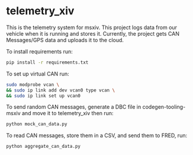# telemetry_xiv
This is the telemetry system for msxiv. This project logs data from our vehicle when it is running and stores it. Currently, the project gets CAN Messages/GPS data and uploads it to the cloud.

To install requirements run:
```bash
pip install -r requirements.txt
```

To set up virtual CAN run:
```bash
sudo modprobe vcan \
&& sudo ip link add dev vcan0 type vcan \
&& sudo ip link set up vcan0
```

To send random CAN messages, generate a DBC file in codegen-tooling-msxiv and move it to telemetry_xiv then run:
```bash
python mock_can_data.py
```
To read CAN messages, store them in a CSV, and send them to FRED, run:
```bash
python aggregate_can_data.py
```
